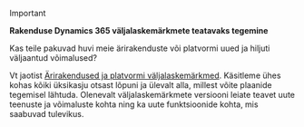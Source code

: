 > [!IMPORTANT]
> **Rakenduse Dynamics 365 väljalaskemärkmete teatavaks tegemine**
>
> Kas teile pakuvad huvi meie ärirakenduste või platvormi uued ja hiljuti väljaantud võimalused? 
> 
> Vt jaotist [Ärirakendused ja platvormi väljalaskemärkmed](https://go.microsoft.com/fwlink/?linkid=2010158). Käsitleme ühes kohas kõiki üksikasju otsast lõpuni ja ülevalt alla, millest võite plaanide tegemisel lähtuda. Olenevalt väljalaskemärkmete versiooni leiate teavet uute teenuste ja võimaluste kohta ning ka uute funktsioonide kohta, mis saabuvad tulevikus.
